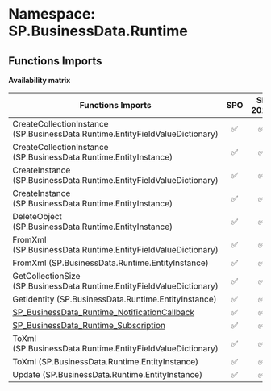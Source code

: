 # Namespace: SP.BusinessData.Runtime

## Functions Imports

**Availability matrix**

Functions Imports | SPO | SP 2019 | SP 2016 | SP 2013
----------|:---:|:-------:|:-------:|:-------:
CreateCollectionInstance (SP.BusinessData.Runtime.EntityFieldValueDictionary) | ✅ | ✅ | ✅ | ✅
CreateCollectionInstance (SP.BusinessData.Runtime.EntityInstance) | ✅ | ✅ | ✅ | ✅
CreateInstance (SP.BusinessData.Runtime.EntityFieldValueDictionary) | ✅ | ✅ | ✅ | ✅
CreateInstance (SP.BusinessData.Runtime.EntityInstance) | ✅ | ✅ | ✅ | ✅
DeleteObject (SP.BusinessData.Runtime.EntityInstance) | ✅ | ✅ | ✅ | ✅
FromXml (SP.BusinessData.Runtime.EntityFieldValueDictionary) | ✅ | ✅ | ✅ | ✅
FromXml (SP.BusinessData.Runtime.EntityInstance) | ✅ | ✅ | ✅ | ✅
GetCollectionSize (SP.BusinessData.Runtime.EntityFieldValueDictionary) | ✅ | ✅ | ✅ | ✅
GetIdentity (SP.BusinessData.Runtime.EntityInstance) | ✅ | ✅ | ✅ | ✅
[SP_BusinessData_Runtime_NotificationCallback](./Functions/SP_BusinessData_Runtime_NotificationCallback.md) | ✅ | ✅ | ✅ | ✅
[SP_BusinessData_Runtime_Subscription](./Functions/SP_BusinessData_Runtime_Subscription.md) | ✅ | ✅ | ✅ | ✅
ToXml (SP.BusinessData.Runtime.EntityFieldValueDictionary) | ✅ | ✅ | ✅ | ✅
ToXml (SP.BusinessData.Runtime.EntityInstance) | ✅ | ✅ | ✅ | ✅
Update (SP.BusinessData.Runtime.EntityInstance) | ✅ | ✅ | ✅ | ✅
